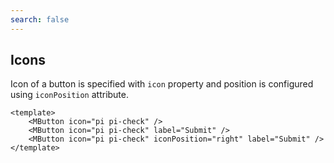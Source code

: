```yaml
---
search: false
---
```


## Icons

Icon of a button is specified with `icon` property and position is configured using `iconPosition` attribute.

<DemoContainer>
		<MButton icon="pi pi-check" />
		<MButton icon="pi pi-check" label="Submit" />
      <MButton icon="pi pi-check" iconPosition="right" label="Submit" />
</DemoContainer>

```vue
<template>
	<MButton icon="pi pi-check" />
	<MButton icon="pi pi-check" label="Submit" />
	<MButton icon="pi pi-check" iconPosition="right" label="Submit" />
</template>
```
